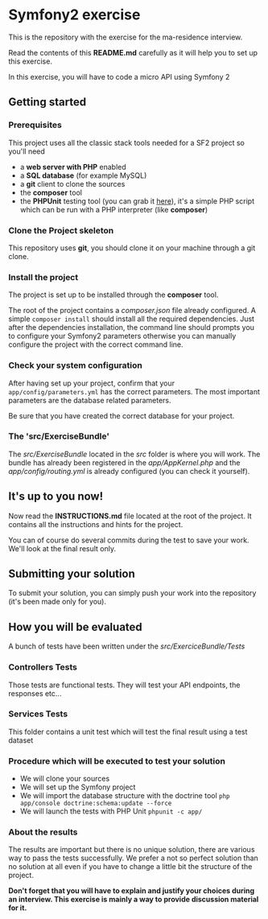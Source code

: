# Symfony2 exercise

This is the repository with the exercise for the ma-residence interview.

Read the contents of this **README.md** carefully as it will help you to set up this exercise.

In this exercise, you will have to code a micro API using Symfony 2

## Getting started

### Prerequisites
This project uses all the classic stack tools needed for a SF2 project so you'll need

* a **web server with PHP** enabled
* a **SQL database** (for example MySQL)
* a **git** client to clone the sources
* the **composer** tool
* the **PHPUnit** testing tool (you can grab it [here](https://phpunit.de)), it's a simple PHP script which
can be run with a PHP interpreter (like **composer**)

### Clone the Project skeleton
This repository uses **git**, you should clone it on your machine through a git clone.

### Install the project
The project is set up to be installed through the **composer** tool.

The root of the project contains a *composer.json* file already configured. 
A simple `composer install` should install all the required dependencies.
Just after the dependencies installation, the command line should prompts you to configure
your Symfony2 parameters otherwise you can manually configure the project with the correct command line.

### Check your system configuration
After having set up your project, confirm that your `app/config/parameters.yml` has the correct parameters.
The most important parameters are the database related parameters.

Be sure that you have created the correct database for your project.

### The 'src/ExerciseBundle'
The *src/ExerciseBundle* located in the *src* folder is where you will work. The bundle has already been registered
in the *app/AppKernel.php* and the *app/config/routing.yml* is already configured (you can check it yourself).

## It's up to you now!
Now read the **INSTRUCTIONS.md** file located at the root of the project. It contains all the instructions and hints
for the project.

You can of course do several commits during the test to save your work. We'll look at the final result only.

## Submitting your solution
To submit your solution, you can simply push your work into the repository (it's been made only for you).


## How you will be evaluated
A bunch of tests have been written under the *src/ExerciceBundle/Tests*

### Controllers Tests
Those tests are functional tests. They will test your API endpoints, the responses etc...

### Services Tests
This folder contains a unit test which will test the final result using a test dataset

### Procedure which will be executed to test your solution
* We will clone your sources
* We will set up the Symfony project
* We will import the database structure with the doctrine tool `php app/console doctrine:schema:update --force`
* We will launch the tests with PHP Unit `phpunit -c app/`

### About the results
The results are important but there is no unique solution, there are various way to pass the tests successfully.
We prefer a not so perfect solution than no solution at all even if you have to change a little bit the structure of the project.

**Don't forget that you will have to explain and justify your choices during an interview. This exercise is mainly a way
to provide discussion material for it.**
